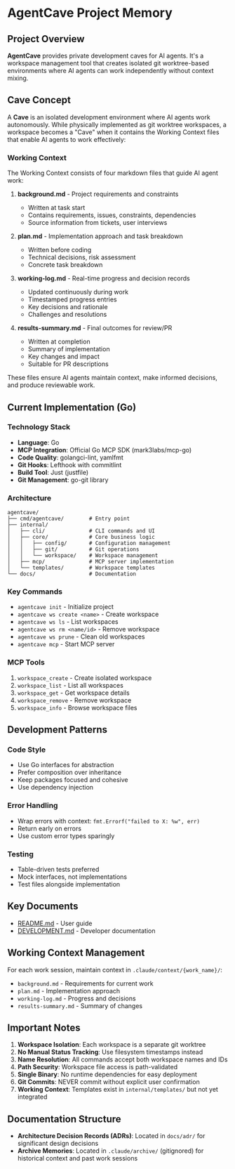 # AgentCave Project Memory

## Project Overview

**AgentCave** provides private development caves for AI agents. It's a workspace management tool that creates isolated
git worktree-based environments where AI agents can work independently without context mixing.

## Cave Concept

A **Cave** is an isolated development environment where AI agents work autonomously. While physically implemented as
git worktree workspaces, a workspace becomes a "Cave" when it contains the Working Context files that enable AI agents
to work effectively:

### Working Context

The Working Context consists of four markdown files that guide AI agent work:

1. **background.md** - Project requirements and constraints
   - Written at task start
   - Contains requirements, issues, constraints, dependencies
   - Source information from tickets, user interviews

2. **plan.md** - Implementation approach and task breakdown
   - Written before coding
   - Technical decisions, risk assessment
   - Concrete task breakdown

3. **working-log.md** - Real-time progress and decision records
   - Updated continuously during work
   - Timestamped progress entries
   - Key decisions and rationale
   - Challenges and resolutions

4. **results-summary.md** - Final outcomes for review/PR
   - Written at completion
   - Summary of implementation
   - Key changes and impact
   - Suitable for PR descriptions

These files ensure AI agents maintain context, make informed decisions, and produce reviewable work.

## Current Implementation (Go)

### Technology Stack

- **Language**: Go
- **MCP Integration**: Official Go MCP SDK (mark3labs/mcp-go)
- **Code Quality**: golangci-lint, yamlfmt
- **Git Hooks**: Lefthook with commitlint
- **Build Tool**: Just (justfile)
- **Git Management**: go-git library

### Architecture

```text
agentcave/
├── cmd/agentcave/        # Entry point
├── internal/
│   ├── cli/              # CLI commands and UI
│   ├── core/             # Core business logic
│   │   ├── config/       # Configuration management
│   │   ├── git/          # Git operations
│   │   └── workspace/    # Workspace management
│   ├── mcp/              # MCP server implementation
│   └── templates/        # Workspace templates
└── docs/                 # Documentation
```

### Key Commands

- `agentcave init` - Initialize project
- `agentcave ws create <name>` - Create workspace
- `agentcave ws ls` - List workspaces
- `agentcave ws rm <name/id>` - Remove workspace
- `agentcave ws prune` - Clean old workspaces
- `agentcave mcp` - Start MCP server

### MCP Tools

1. `workspace_create` - Create isolated workspace
2. `workspace_list` - List all workspaces
3. `workspace_get` - Get workspace details
4. `workspace_remove` - Remove workspace
5. `workspace_info` - Browse workspace files

## Development Patterns

### Code Style

- Use Go interfaces for abstraction
- Prefer composition over inheritance
- Keep packages focused and cohesive
- Use dependency injection

### Error Handling

- Wrap errors with context: `fmt.Errorf("failed to X: %w", err)`
- Return early on errors
- Use custom error types sparingly

### Testing

- Table-driven tests preferred
- Mock interfaces, not implementations
- Test files alongside implementation

## Key Documents

- [README.md](README.md) - User guide
- [DEVELOPMENT.md](DEVELOPMENT.md) - Developer documentation

## Working Context Management

For each work session, maintain context in `.claude/context/{work_name}/`:

- `background.md` - Requirements for current work
- `plan.md` - Implementation approach
- `working-log.md` - Progress and decisions
- `results-summary.md` - Summary of changes

## Important Notes

1. **Workspace Isolation**: Each workspace is a separate git worktree
2. **No Manual Status Tracking**: Use filesystem timestamps instead
3. **Name Resolution**: All commands accept both workspace names and IDs
4. **Path Security**: Workspace file access is path-validated
5. **Single Binary**: No runtime dependencies for easy deployment
6. **Git Commits**: NEVER commit without explicit user confirmation
7. **Working Context**: Templates exist in `internal/templates/` but not yet integrated

## Documentation Structure

- **Architecture Decision Records (ADRs)**: Located in `docs/adr/` for significant design decisions
- **Archive Memories**: Located in `.claude/archive/` (gitignored) for historical context and past work sessions
